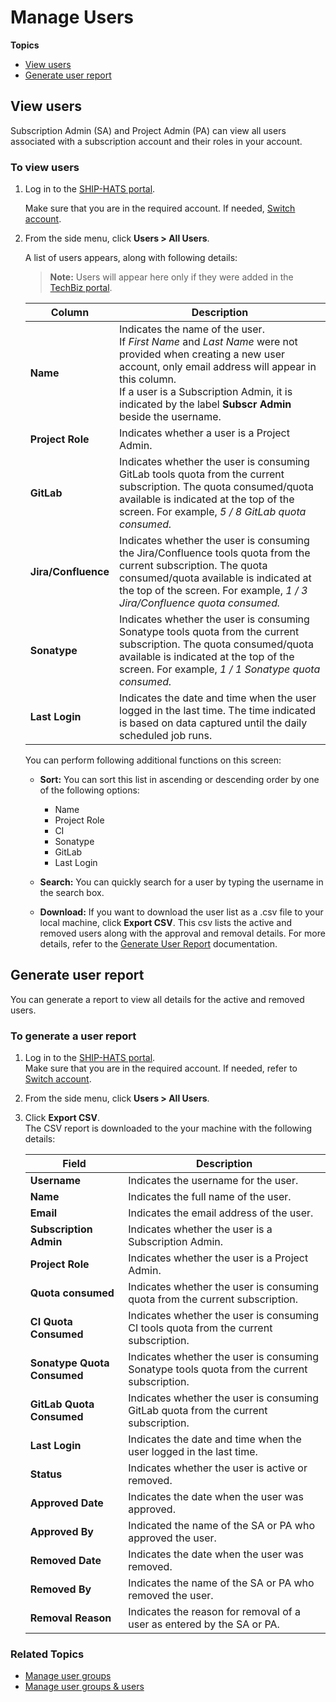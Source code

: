 # Manage Users

**Topics**

- [View users](#view-users)
- [Generate user report](#generate-user-report)



## View users

Subscription Admin (SA) and Project Admin (PA) can view all users associated with a subscription account and their roles in your account.

### To view users

1. Log in to the [SHIP-HATS portal](https://portal.ship.gov.sg/).  

   Make sure that you are in the required account. If needed, [Switch account](manage-account).

1. From the side menu, click **Users > All Users**.  

   A list of users appears, along with following details:

   >**Note:** Users will appear here only if they were added in the [TechBiz portal](https://portal.techbiz.suite.gov.sg/).

   |Column|Description|
   |---|---|
   **Name**|Indicates the name of the user. <br>If *First Name* and *Last Name* were not provided when creating a new user account, only email address will appear in this column.<br>If a user is a Subscription Admin, it is indicated by the label **Subscr Admin** beside the username.
   **Project Role**|Indicates whether a user is a Project Admin.
   **GitLab**|Indicates whether the user is consuming GitLab tools quota from the current subscription. The quota consumed/quota available is indicated at the top of the screen. For example, *5 / 8 GitLab quota consumed.* 
   **Jira/Confluence**| Indicates whether the user is consuming the Jira/Confluence tools quota from the current subscription. The quota consumed/quota available is indicated at the top of the screen. For example, *1 / 3 Jira/Confluence quota consumed.*
   **Sonatype**|Indicates whether the user is consuming Sonatype tools quota from the current subscription. The quota consumed/quota available is indicated at the top of the screen. For example, *1 / 1 Sonatype quota consumed.*
   **Last Login**|Indicates the date and time when the user logged in the last time. The time indicated is based on data captured until the daily scheduled job runs.

   <!--
   **Quota consumed**|Indicates whether the user is consuming quota from the current subscription. <ul><li>If user is not consuming quota of the subscription, a tag **free user**, appears beside the name. When you hover over the tag, you can view the billing subscription under which the quota is being consumed.</li></ul>   
   **Action**|Enables you to [Manage access](#manage-access) and [Remove User](#remove-users).
   -->

   <!--<kbd>![all-users-new](./images/all-users-new.png ':size=100%')</kbd>-->

   You can perform following additional functions on this screen:
   - **Sort:** You can sort this list in ascending or descending order by one of the following options:
      - Name
      - Project Role
      - CI
      - Sonatype
      - GitLab
      - Last Login
    - **Search:** You can quickly search for a user by typing the username in the search box.

       <!--<kbd>![search_user](./images/export-csv.png ':size=100%')</kbd>-->
    - **Download:** If you want to download the user list as a .csv file to your local machine, click **Export CSV**. This csv lists the active and removed users along with the approval and removal details. For more details, refer to the [Generate User Report](#generate-user-report) documentation.

## Generate user report
You can generate a report to view all details for the active and removed users.

### To generate a user report
1. Log in to the [SHIP-HATS portal](https://portal.ship.gov.sg/).   
   Make sure that you are in the required account. If needed, refer to [Switch account](manage-account).
1. From the side menu, click **Users > All Users**.

   <!--<kbd>![all-users-new](./images/all-users-new.png ':size=100%')</kbd>-->
1. Click **Export CSV**.  
   The CSV report is downloaded to the your machine with the following details:

   |Field|Description|
   |---|---|
   **Username**|Indicates the username for the user.
   **Name**|Indicates the full name of the user.
   **Email**|Indicates the email address of the user.
   **Subscription Admin**|Indicates whether the user is a Subscription Admin. 
   **Project Role**|Indicates whether the user is a Project Admin.
   **Quota consumed**|Indicates whether the user is consuming quota from the current subscription.  
   **CI Quota Consumed**|Indicates whether the user is consuming CI tools quota from the current subscription. 
   **Sonatype Quota Consumed**|Indicates whether the user is consuming Sonatype tools quota from the current subscription. 
   **GitLab Quota Consumed**|Indicates whether the user is consuming GitLab quota from the current subscription. 
   **Last Login**|Indicates the date and time when the user logged in the last time.
   **Status**|Indicates whether the user is active or removed.
   **Approved Date**|Indicates the date when the user was approved.
   **Approved By**|Indicated the name of the SA or PA who approved the user.
   **Removed Date**| Indicates the date when the user was removed.
   **Removed By**|Indicates the name of the SA or PA who removed the user.
   **Removal Reason**|Indicates the reason for removal of a user as entered by the SA or PA.

<!--

## Manage access

### To manage access for a user

1. Log in to the [SHIP-HATS portal](https://portal.ship.gov.sg/).   
   Make sure that you are in the required account. If needed, refer to [Switch account](manage-account).

1. From the side menu, click **Users > All Users**.-->

   <!--<kbd>![all-users-new](./images/all-users-new.png ':size=100%')</kbd>-->

<!--
1. Search for the user whose access you want to manage. 
1. From the **Action** column, click ![3 dots](./images/3_dot.png) corresponding to the user.  
1. Select **Manage Access**, and then select the tools that you want to enable for the user. Following options are available: 
   - **CI tools:** Select this option if the user is required to have access to Jira, Confluence, Bitbucket, Bamboo, pCloudy, SonarQube, Fortify SCA & WebInspect, Fortify on Demand, and Prisma Cloud services.
   - **SonaType tools:** Select this option if the user is required to have access to Nexus IQ and Nexus Repo Scan services.

      ![manage-access](./images/manage-access.png ':size=80%')

1. Click **Proceed**.  
   A confirmation message appears, indicating that the user will receive an email regarding the change. 

   >**Notes:**
   >- You will be able to update access only if the numbers of users align with the approved tools quota for the users.
   >- The Proceed button is enabled only when there is a change to the existing selection.
   >- A PA or SA user will be able to update their own access.
   >- You will not be able to proceed if both the options are cleared.



## Reactivate users

If SHIP-HATS users are inactive for 60 consecutive days, their status changes from **normal user** to **sleeping user**. If the user continues to be inactive, from day 81 onwards an email notification is sent every day to the user until user becomes active (**normal user**) or until it reaches day 90.  

On day 91, if the user is still inactive on SHIP-HATS, user status changes from **sleeping user** to **suspended user**, indicated by a grey avatar.  -->

<!--<kbd>![profile-legends](./images/profile-legends.png ':size=100%')</kbd>-->

<!--SA and PA can reactivate a suspended user back to their account if required.-->

<!--
### To reactivate a user

If you are **a TechPass user**, the SA can raise a service request using the [TechPass Support form](https://form.gov.sg/#!/5f69797d0666cb0011cc59da). It will take 1-3 business days to process the service request.

If you are **not a TechPass user**, the SA or PA can complete the following steps to reactivate a user:

1. Log in to the [SHIP-HATS portal](https://portal.ship.gov.sg/).  
   Make sure that you are in the required account. If needed, refer to [Switch account](manage-account).  
1.  From the side menu, click **Users > All Users**.  
1. Search for the user to be reactivated and from the **Action** column, click ![3_dot](./images/3_dot.png) corresponding to the user.  -->

   <!--<kbd>![user_status_2](./images/user_status_2.png ':size=100%')</kbd><br />-->
   
<!--   > **Tip:** Refer to [Viewing users](#view-users) to know how to search for users  
1. Choose **Reactivate User**. User, SAs and the requestor will be notified through an email about the reactivation.  

   >**Notes:**
   >- Though the reactivated user can log in using the existing credentials, we recommend reactivated users to reset their password. The email sent to the reactivated users includes the link to reset their password.  
   >- After a user has been reactivated, an email notification about this reactivation is sent to the requestor and the SAs.

## Remove users

We recommend Subscription Admin (SA) and Project Admin (PA) to periodically review the named users in their account, consumed user quota and remove users who are no longer required.

>**Notes:**
>- You can remove a user who does not have the Project Admin or Subscription Admin roles in the subscription account.
>- You can remove a user that is added to the billing subscription (quota consumed) only.
>- You can remove a user from a subscription if the user is not consuming quota from the current subscription (labeled as **free user**). However, you cannot remove a user consuming quota from current subscription if the user is also included in another subscription.
>- You cannot remove a user from a billing subscription (quota consumed) if the user is also added to another subscription (quota not consumed and labeled as **free user**). 

### To remove a user

1. Log in to the [SHIP-HATS portal](https://portal.ship.gov.sg/).   
Make sure that you are in the required account. If needed, refer to [Switch account](manage-account).
1. From the side menu, click **Users > All Users**.
1. Search for the user to be removed and from the **Action** column, click ![3_dot](./images/3_dot.png) corresponding to the user.
   >**Tip:** Refer to [View users](#view-users) to know how to search for users and to sort by **Quota Consumed**.
-->
   <!--<kbd>![remove_user](./images/remove-users-2.png ':size=100%')</kbd>-->
<!--
1. Choose **Remove User**.
-->
### Related Topics
- [Manage user groups](manage-user-groups)
- [Manage user groups & users](manage-user-groups-and-users) 


<!--
- [Manage access](#manage-access)
- [Reactivate users](#reactivate-users)
- [Remove users](#remove-users) 
-->